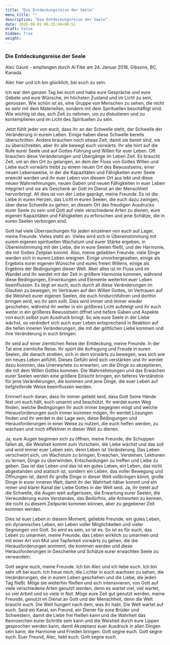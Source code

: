 ```yaml
---
title: "Die Entdeckungsreise der Seele"
menu_title: ""
description: "Die Entdeckungsreise der Seele"
date: 2020-08-01 06:25:48+00:51
draft: False
hidden: True
weight:
---
```

### Die Entdeckungsreise der Seele

Alec Gaunt - empfangen durch Al Fike am 24. Januar 2018, Gibsons, BC, Kanada.

Alec hier und ich bin glücklich, bei euch zu sein.

Ich war den ganzen Tag bei euch und habe eure Gespräche und eure Gebete und eure Wünsche, im höchsten Zustand und im Licht zu sein, genossen. Wie schön ist es, eine Gruppe von Menschen zu sehen, die nicht so sehr mit dem Materiellen, sondern mit dem Spirituellen beschäftigt sind. Wie wichtig ist das, sich Zeit zu nehmen, um zu diskutieren und zu kontemplieren und im Licht des Spirituellen zu sein.

Jetzt fühlt jeder von euch, dass ihr an der Schwelle steht, der Schwelle der Veränderung in eurem Leben. Einige haben diese Schwelle bereits überschritten. Andere brauchen noch etwas Zeit, damit sie bereit sind, sie zu überschreiten, aber ihr alle bewegt euch vorwärts. Ihr alle hört auf die Rufe eurer Seele und auf Gottes Führung und Willen für euer Leben. Oft brauchen diese Veränderungen und Übergänge im Leben Zeit. Es braucht Zeit, um an den Ort zu gelangen, an dem der Fluss von Gottes Willen und Liebe euch vorwärts treibt zu einem neuen Ort des Bewusstseins, einer neuen Lebensweise, in der die Kapazitäten und Fähigkeiten eurer Seele erweckt werden und ihr euer Leben von diesem Ort aus lebt und diese neuen Wahrnehmungen, neuen Gaben und neuen Fähigkeiten in euer Leben integriert und sie als Geschenk an Gott im Dienst an der Menschheit hervorbringt. All dies ist von der Liebe geprägt, meine Freunde. Es ist die Liebe in euren Herzen, das Licht in euren Seelen, die euch dazu zwingen, über diese Schwelle zu gehen, an diesem Ort des freudigen Ausdrucks eurer Seele zu sein und Gott auf viele verschiedene Arten zu dienen, eure eigenen Kapazitäten und Fähigkeiten zu erforschen und jene Schätze, die in euren Seelen verborgen sind.

Gott hat viele Überraschungen für jeden einzelnen von euch auf Lager, meine Freunde. Vieles steht an. Vieles wird sich in Übereinstimmung mit eurem eigenen spirituellen Wachstum und eurer Stärke ergeben, in Übereinstimmung mit der Liebe, die in eure Seelen fließt, und der Harmonie, die mit Gottes Zeitplan kommt. Also, meine geliebten Freunde, viele Dinge werden sich in eurem Leben ereignen. Einige unvorhergesehen, einige als Ergebnis eurer eigenen Wünsche und eures freien Willens, einige als Ergebnis der Bedingungen dieser Welt. Aber alles ist im Fluss und im Wandel und ihr werdet mit der Zeit in größere Harmonie kommen, während diese Bedingungen, Einwirkungen und Elemente weiterhin euer Leben beeinflussen. Es liegt an euch, euch durch all diese Veränderungen im Glauben zu bewegen, im Vertrauen auf den Willen Gottes, im Vertrauen auf die Weisheit eurer eigenen Seelen, die euch hindurchführen und dorthin bringen wird, wo ihr sein sollt. Dies wird immer und immer wieder geschehen, während ihr weiter in ein größeres Licht aufsteigt und ihr euch weiter in ein größeres Bewusstsein öffnet und tiefere Gaben und Aspekte von euch selbst zum Ausdruck bringt. So wie eure Seele in der Liebe wächst, so verändert sich auch euer Leben entsprechend in Reaktion auf die tiefen inneren Veränderungen, die mit der göttlichen Liebe kommen und ihre Veränderung in euch bringen.

Ihr seid auf einer ziemlichen Reise der Entdeckung, meine Freunde. In der Tat eine ziemliche Reise. Ihr spürt die Aufregung und Freude in euren Seelen, die danach streben, sich in dem vorwärts zu bewegen, was sich wie ein neues Leben anfühlt. Dieses Gefühl wird sich verstärken und ihr werdet dazu kommen, das Unerwartete zu erwarten, um die Dinge zu akzeptieren, die mit dem Willen Gottes kommen. Die Wahrnehmungen und das Erwachen eurer Seelen werden eine größere Einsicht bringen, ein tieferes Verständnis für jene Veränderungen, die kommen und jene Dinge, die euer Leben auf tiefgreifende Weise beeinflussen werden.

Erinnert euch daran, dass ihr immer geliebt seid, dass Gott Seine Hände fest um euch hält, euch umarmt und beschützt. Ihr werdet euren Weg finden, welche Bedingungen ihr auch immer begegnen mögt und welche Herausforderungen auch immer kommen mögen, ihr werdet Lösungen finden und ihr werdet in der Lage sein, diese Bedingungen und Herausforderungen in einer Weise zu nutzen, die euch helfen werden, zu wachsen und noch effektiver in dieser Welt zu dienen.

Ja, eure Augen beginnen sich zu öffnen, meine Freunde, die Schuppen fallen ab, die Weisheit kommt zum Vorschein, die Liebe wächst und das soll und wird immer euer Leben sein, denn Leben ist Veränderung. Das Leben verschwört sich, um Wachstum zu bringen, Erwachen, Verstehen, Lektionen zu lernen, Dinge zu überwinden, Entscheidungen zu treffen und Liebe zu geben. Das ist das Leben und das ist ein gutes Leben, ein Leben, das nicht abgestanden und statisch ist, sondern ein Leben, das voller Bewegung und Öffnungen ist, damit ihr große Dinge in dieser Welt vollbringen könnt, große Dinge in eurer inneren Welt, damit ihr der Wahrheit näher kommt und ein reiner und klarer Kanal der Liebe Gottes in der Welt seid. Ja, ihr tretet auf die Schwelle, die Augen weit aufgerissen, die Erwartung eurer Seelen, die Verwunderung eures Verstandes, das Bedürfnis, alle Antworten zu kennen, die nicht zu diesem Zeitpunkt kommen können, aber zu gegebener Zeit kommen werden.

Dies ist euer Leben in diesem Moment, geliebte Freunde, ein gutes Leben, ein dynamisches Leben, ein Leben voller Möglichkeiten und vieler Segnungen von Gott. So wird es sein, so ist es. So ist es für euch, das Leben zu umarmen, meine Freunde, das Leben wirklich zu umarmen und mit einer Art von Mut und Tapferkeit vorwärts zu gehen, die die Herausforderungen annimmt, die kommen werden und diese Herausforderungen in Geschenke und Schätze eurer erwachten Seele zu verwandeln.

Gott segne euch, meine Freunde. Ich bin Alec und ich liebe euch. Ich bin sehr oft bei euch. Ich freue mich, die Lichter in euch wachsen zu sehen, die Veränderungen, die in eurem Leben geschehen und die Liebe, die jeden Tag fließt. Möge sie weiterhin fließen und sich intensivieren, von Gott auf viele verschiedene Arten genutzt werden, denn es wartet viel, viel wartet, so viel Arbeit und so viele in Not. Möge eure Zeit gut genutzt werden, meine Freunde, genutzt im Dienst an Gott und der Menschheit, denn die Welt braucht euch. Die Welt hungert nach dem, was ihr habt. Die Welt wartet auf euch. Seid ein Kanal, ein Freund, ein Diener für eure Brüder und Schwestern, damit die Liebe frei fließen kann und die Wahrheit das Kennzeichen eurer Schritte sein kann und die Weisheit durch eure Lippen gesprochen werden kann, damit Akzeptanz euer Ausdruck in allen Dingen sein kann, die Harmonie und Frieden bringen. Gott segne euch. Gott segne euch. Euer Freund, Alec, liebt euch. Gott segne euch.
